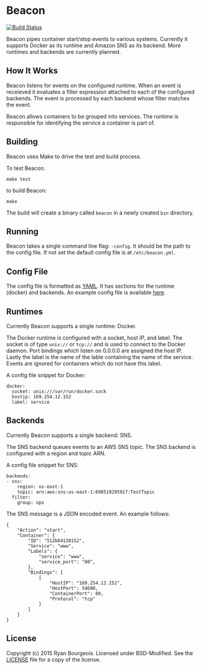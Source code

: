 Beacon
======
[![Build Status](https://travis-ci.org/BlueDragonX/beacon.svg?branch=master)](https://travis-ci.org/BlueDragonX/beacon)

Beacon pipes container start/stop events to various systems. Currently it supports Docker as its runtime and Amazon SNS as its backend. More runtimes and backends are currently planned.

How It Works
------------
Beacon listens for events on the configured runtime. When an event is receieved it evaluates a filter expression attached to each of the configured backends. The event is processed by each backend whose filter matches the event.

Beacon allows containers to be grouped into services. The runtime is responsible for identifying the service a container is part of.

Building
--------
Beacon uses Make to drive the test and build process.

To test Beacon:

	make test

to build Beacon:

	make

The build will create a binary called `beacon` in a newly created `bin` directory.

Running
-------
Beacon takes a single command line flag: `-config`. It should be the path to the config file. If not set the default config file is at `/etc/beacon.yml`.

Config File
-----------
The config file is formatted as [YAML][3]. It has sections for the runtime (docker) and backends. An example config file is available [here][2].

Runtimes
--------
Currently Beacon supports a single runtime: Docker.

The Docker runtime is configured with a socket, host IP, and label. The socket is of type `unix://` or `tcp://` and is used to connect to the Docker daemon. Port bindings which listen on 0.0.0.0 are assigned the host IP. Lastly the label is the name of the lable containing the name of the service. Events are ignored for containers which do not have this label.

A config file snippet for Docker:

	docker:
	  socket: unix:///var/run/docker.sock
	  hostip: 169.254.12.152
	  label: service

Backends
--------
Currently Beacon supports a single backend: SNS.

The SNS backend queues events to an AWS SNS topic. The SNS backend is configured with a region and topic ARN.

A config file snippet for SNS:

	backends:
	- sns:
		region: us-east-1
		topic: arn:aws:sns:us-east-1:698519295917:TestTopic
	  filter:
		group: ops

The SNS message is a JSON encoded event. An example follows:

	{
		"Action": "start",
		"Container": {
			"ID": "512b64138152",
			"Service": "www",
			"Labels": {
				"service": "www",
				"service_port": "80",
			},
			"Bindings": [
				{
					"HostIP": "169.254.12.152",
					"HostPort": 54698,
					"ContainerPort": 80,
					"Protocol": "tcp"
				}
			]
		}
	}

License
-------
Copyright (c) 2015 Ryan Bourgeois. Licensed under BSD-Modified. See the [LICENSE][1] file for a copy of the license.

[1]: https://raw.githubusercontent.com/BlueDragonX/beacon/master/LICENSE "License"
[2]: https://raw.githubusercontent.com/BlueDragonX/beacon/master/config.yml "Example Config File"
[3]: http://yaml.org/ "YAML"
